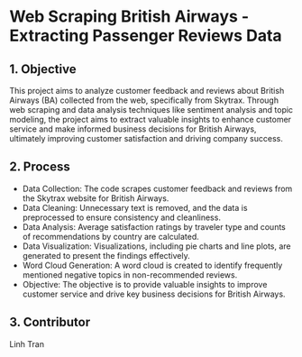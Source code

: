 # Web Scraping British Airways - Extracting Passenger Reviews Data
## 1. Objective
This project aims to analyze customer feedback and reviews about British Airways (BA) collected from the web, specifically from Skytrax. Through web scraping and data analysis techniques like sentiment analysis and topic modeling, the project aims to extract valuable insights to enhance customer service and make informed business decisions for British Airways, ultimately improving customer satisfaction and driving company success.

## 2. Process
- Data Collection: The code scrapes customer feedback and reviews from the Skytrax website for British Airways.
- Data Cleaning: Unnecessary text is removed, and the data is preprocessed to ensure consistency and cleanliness.
- Data Analysis: Average satisfaction ratings by traveler type and counts of recommendations by country are calculated.
- Data Visualization: Visualizations, including pie charts and line plots, are generated to present the findings effectively.
- Word Cloud Generation: A word cloud is created to identify frequently mentioned negative topics in non-recommended reviews.
- Objective: The objective is to provide valuable insights to improve customer service and drive key business decisions for British Airways.

## 3. Contributor
Linh Tran
